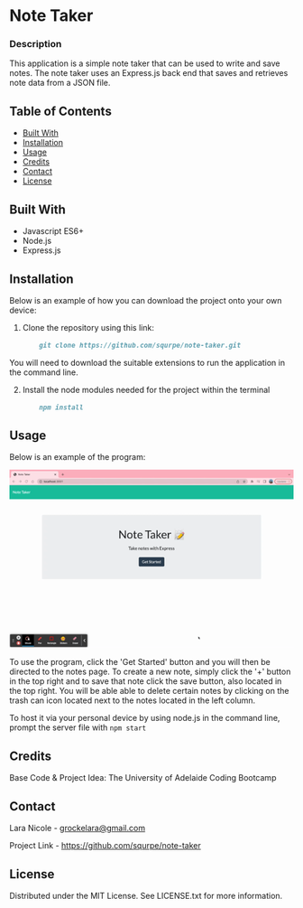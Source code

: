 # Note Taker

  ### Description
  
  This application is a simple note taker that can be used to write and save notes. The note taker uses an Express.js back end that saves and retrieves note data from a JSON file.

  ## Table of Contents

  - [Built With](#built-with)
  - [Installation](#installation)
  - [Usage](#usage)
  - [Credits](#credits)
  - [Contact](#contact)
  - [License](#license)

  ## Built With

  - Javascript ES6+
  - Node.js
  - Express.js

  ## Installation
  
  Below is an example of how you can download the project onto your own device:

  1. Clone the repository using this link: 
      ```md
          git clone https://github.com/squrpe/note-taker.git
      ```

  You will need to download the suitable extensions to run the application in the command line.
  
  2. Install the node modules needed for the project within the terminal
      ```md
          npm install
      ```

  ## Usage

  Below is an example of the program:

  ![](./public/assets/img/notetaker.gif)

To use the program, click the 'Get Started' button and you will then be directed to the notes page. To create a new note, simply click the '+' button in the top right and to save that note click the save button, also located in the top right. You will be able able to delete certain notes by clicking on the trash can icon located next to the notes located in the left column.

  To host it via your personal device by using node.js in the command line, prompt the server file with
      ```
          npm start
      ```
  
  ## Credits
  
  Base Code & Project Idea: The University of Adelaide Coding Bootcamp
  
  ## Contact
  
  Lara Nicole - [grockelara@gmail.com](grockelara@gmail.com)
  
  Project Link - https://github.com/squrpe/note-taker
  
  ## License
  
  Distributed under the MIT License. See LICENSE.txt for more information.
